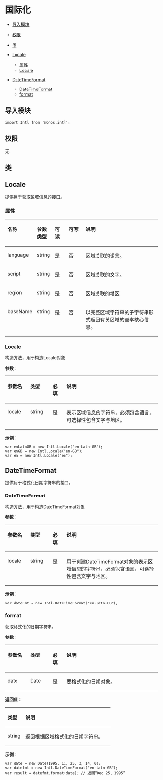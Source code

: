 # 国际化<a name="ZH-CN_TOPIC_0000001115814852"></a>

-   [导入模块](#zh-cn_topic_0000001103315838_s56d19203690d4782bfc74069abb6bd71)
-   [权限](#zh-cn_topic_0000001103315838_section11257113618419)
-   [类](#zh-cn_topic_0000001103315838_section1956131218111)
-   [Locale](#zh-cn_topic_0000001103315838_section189341937163212)
    -   [属性](#zh-cn_topic_0000001103315838_section23751576140)
    -   [Locale](#zh-cn_topic_0000001103315838_section1410593619146)

-   [DateTimeFormat](#zh-cn_topic_0000001103315838_section88061769522)
    -   [DateTimeFormat](#zh-cn_topic_0000001103315838_section28081362523)
    -   [format](#zh-cn_topic_0000001103315838_section917151185514)


## 导入模块<a name="zh-cn_topic_0000001103315838_s56d19203690d4782bfc74069abb6bd71"></a>

```
import Intl from '@ohos.intl';
```

## 权限<a name="zh-cn_topic_0000001103315838_section11257113618419"></a>

无

## 类<a name="zh-cn_topic_0000001103315838_section1956131218111"></a>

## Locale<a name="zh-cn_topic_0000001103315838_section189341937163212"></a>

提供用于获取区域信息的接口。

### 属性<a name="zh-cn_topic_0000001103315838_section23751576140"></a>

<a name="zh-cn_topic_0000001103315838_table728861911417"></a>
<table><thead align="left"><tr id="zh-cn_topic_0000001103315838_row62887198149"><th class="cellrowborder" valign="top" width="15.870000000000001%" id="mcps1.1.6.1.1"><p id="zh-cn_topic_0000001103315838_p928811911410"><a name="zh-cn_topic_0000001103315838_p928811911410"></a><a name="zh-cn_topic_0000001103315838_p928811911410"></a>名称</p>
</th>
<th class="cellrowborder" valign="top" width="10.86%" id="mcps1.1.6.1.2"><p id="zh-cn_topic_0000001103315838_p8288191916149"><a name="zh-cn_topic_0000001103315838_p8288191916149"></a><a name="zh-cn_topic_0000001103315838_p8288191916149"></a>参数类型</p>
</th>
<th class="cellrowborder" valign="top" width="9.34%" id="mcps1.1.6.1.3"><p id="zh-cn_topic_0000001103315838_p14288131911418"><a name="zh-cn_topic_0000001103315838_p14288131911418"></a><a name="zh-cn_topic_0000001103315838_p14288131911418"></a>可读</p>
</th>
<th class="cellrowborder" valign="top" width="11.51%" id="mcps1.1.6.1.4"><p id="zh-cn_topic_0000001103315838_p1928861921411"><a name="zh-cn_topic_0000001103315838_p1928861921411"></a><a name="zh-cn_topic_0000001103315838_p1928861921411"></a>可写</p>
</th>
<th class="cellrowborder" valign="top" width="52.42%" id="mcps1.1.6.1.5"><p id="zh-cn_topic_0000001103315838_p728815191149"><a name="zh-cn_topic_0000001103315838_p728815191149"></a><a name="zh-cn_topic_0000001103315838_p728815191149"></a>说明</p>
</th>
</tr>
</thead>
<tbody><tr id="zh-cn_topic_0000001103315838_row528891919142"><td class="cellrowborder" valign="top" width="15.870000000000001%" headers="mcps1.1.6.1.1 "><p id="zh-cn_topic_0000001103315838_p3288191991414"><a name="zh-cn_topic_0000001103315838_p3288191991414"></a><a name="zh-cn_topic_0000001103315838_p3288191991414"></a>language</p>
</td>
<td class="cellrowborder" valign="top" width="10.86%" headers="mcps1.1.6.1.2 "><p id="zh-cn_topic_0000001103315838_p3288121901418"><a name="zh-cn_topic_0000001103315838_p3288121901418"></a><a name="zh-cn_topic_0000001103315838_p3288121901418"></a>string</p>
</td>
<td class="cellrowborder" valign="top" width="9.34%" headers="mcps1.1.6.1.3 "><p id="zh-cn_topic_0000001103315838_p182881319191414"><a name="zh-cn_topic_0000001103315838_p182881319191414"></a><a name="zh-cn_topic_0000001103315838_p182881319191414"></a>是</p>
</td>
<td class="cellrowborder" valign="top" width="11.51%" headers="mcps1.1.6.1.4 "><p id="zh-cn_topic_0000001103315838_p1928801914148"><a name="zh-cn_topic_0000001103315838_p1928801914148"></a><a name="zh-cn_topic_0000001103315838_p1928801914148"></a>否</p>
</td>
<td class="cellrowborder" valign="top" width="52.42%" headers="mcps1.1.6.1.5 "><p id="zh-cn_topic_0000001103315838_p1428811192144"><a name="zh-cn_topic_0000001103315838_p1428811192144"></a><a name="zh-cn_topic_0000001103315838_p1428811192144"></a>区域关联的语言。</p>
</td>
</tr>
<tr id="zh-cn_topic_0000001103315838_row11288719111417"><td class="cellrowborder" valign="top" width="15.870000000000001%" headers="mcps1.1.6.1.1 "><p id="zh-cn_topic_0000001103315838_p10288419131415"><a name="zh-cn_topic_0000001103315838_p10288419131415"></a><a name="zh-cn_topic_0000001103315838_p10288419131415"></a>script</p>
</td>
<td class="cellrowborder" valign="top" width="10.86%" headers="mcps1.1.6.1.2 "><p id="zh-cn_topic_0000001103315838_p91710563611"><a name="zh-cn_topic_0000001103315838_p91710563611"></a><a name="zh-cn_topic_0000001103315838_p91710563611"></a>string</p>
</td>
<td class="cellrowborder" valign="top" width="9.34%" headers="mcps1.1.6.1.3 "><p id="zh-cn_topic_0000001103315838_p14171165163611"><a name="zh-cn_topic_0000001103315838_p14171165163611"></a><a name="zh-cn_topic_0000001103315838_p14171165163611"></a>是</p>
</td>
<td class="cellrowborder" valign="top" width="11.51%" headers="mcps1.1.6.1.4 "><p id="zh-cn_topic_0000001103315838_p1017115543612"><a name="zh-cn_topic_0000001103315838_p1017115543612"></a><a name="zh-cn_topic_0000001103315838_p1017115543612"></a>否</p>
</td>
<td class="cellrowborder" valign="top" width="52.42%" headers="mcps1.1.6.1.5 "><p id="zh-cn_topic_0000001103315838_p3171125183610"><a name="zh-cn_topic_0000001103315838_p3171125183610"></a><a name="zh-cn_topic_0000001103315838_p3171125183610"></a>区域关联的文字。</p>
</td>
</tr>
<tr id="zh-cn_topic_0000001103315838_row19687050183612"><td class="cellrowborder" valign="top" width="15.870000000000001%" headers="mcps1.1.6.1.1 "><p id="zh-cn_topic_0000001103315838_p32281883406"><a name="zh-cn_topic_0000001103315838_p32281883406"></a><a name="zh-cn_topic_0000001103315838_p32281883406"></a>region</p>
</td>
<td class="cellrowborder" valign="top" width="10.86%" headers="mcps1.1.6.1.2 "><p id="zh-cn_topic_0000001103315838_p1522810854016"><a name="zh-cn_topic_0000001103315838_p1522810854016"></a><a name="zh-cn_topic_0000001103315838_p1522810854016"></a>string</p>
</td>
<td class="cellrowborder" valign="top" width="9.34%" headers="mcps1.1.6.1.3 "><p id="zh-cn_topic_0000001103315838_p1422858124014"><a name="zh-cn_topic_0000001103315838_p1422858124014"></a><a name="zh-cn_topic_0000001103315838_p1422858124014"></a>是</p>
</td>
<td class="cellrowborder" valign="top" width="11.51%" headers="mcps1.1.6.1.4 "><p id="zh-cn_topic_0000001103315838_p1922817874013"><a name="zh-cn_topic_0000001103315838_p1922817874013"></a><a name="zh-cn_topic_0000001103315838_p1922817874013"></a>否</p>
</td>
<td class="cellrowborder" valign="top" width="52.42%" headers="mcps1.1.6.1.5 "><p id="zh-cn_topic_0000001103315838_p1722818834016"><a name="zh-cn_topic_0000001103315838_p1722818834016"></a><a name="zh-cn_topic_0000001103315838_p1722818834016"></a>区域关联的地区</p>
</td>
</tr>
<tr id="zh-cn_topic_0000001103315838_row115871535369"><td class="cellrowborder" valign="top" width="15.870000000000001%" headers="mcps1.1.6.1.1 "><p id="zh-cn_topic_0000001103315838_p15801188114019"><a name="zh-cn_topic_0000001103315838_p15801188114019"></a><a name="zh-cn_topic_0000001103315838_p15801188114019"></a>baseName</p>
</td>
<td class="cellrowborder" valign="top" width="10.86%" headers="mcps1.1.6.1.2 "><p id="zh-cn_topic_0000001103315838_p108011082401"><a name="zh-cn_topic_0000001103315838_p108011082401"></a><a name="zh-cn_topic_0000001103315838_p108011082401"></a>string</p>
</td>
<td class="cellrowborder" valign="top" width="9.34%" headers="mcps1.1.6.1.3 "><p id="zh-cn_topic_0000001103315838_p138011980407"><a name="zh-cn_topic_0000001103315838_p138011980407"></a><a name="zh-cn_topic_0000001103315838_p138011980407"></a>是</p>
</td>
<td class="cellrowborder" valign="top" width="11.51%" headers="mcps1.1.6.1.4 "><p id="zh-cn_topic_0000001103315838_p1980128134011"><a name="zh-cn_topic_0000001103315838_p1980128134011"></a><a name="zh-cn_topic_0000001103315838_p1980128134011"></a>否</p>
</td>
<td class="cellrowborder" valign="top" width="52.42%" headers="mcps1.1.6.1.5 "><p id="zh-cn_topic_0000001103315838_p1801208144012"><a name="zh-cn_topic_0000001103315838_p1801208144012"></a><a name="zh-cn_topic_0000001103315838_p1801208144012"></a>以完整区域字符串的子字符串形式返回有关区域的基本核心信息。</p>
</td>
</tr>
</tbody>
</table>

### Locale<a name="zh-cn_topic_0000001103315838_section1410593619146"></a>

构造方法，用于构造Locale对象

**参数：**

<a name="zh-cn_topic_0000001103315838_table114831131512"></a>
<table><thead align="left"><tr id="zh-cn_topic_0000001103315838_row914851141517"><th class="cellrowborder" valign="top" width="14.82%" id="mcps1.1.5.1.1"><p id="zh-cn_topic_0000001103315838_p214819113159"><a name="zh-cn_topic_0000001103315838_p214819113159"></a><a name="zh-cn_topic_0000001103315838_p214819113159"></a>参数名</p>
</th>
<th class="cellrowborder" valign="top" width="14.729999999999999%" id="mcps1.1.5.1.2"><p id="zh-cn_topic_0000001103315838_p1214921121519"><a name="zh-cn_topic_0000001103315838_p1214921121519"></a><a name="zh-cn_topic_0000001103315838_p1214921121519"></a>类型</p>
</th>
<th class="cellrowborder" valign="top" width="9.16%" id="mcps1.1.5.1.3"><p id="zh-cn_topic_0000001103315838_p11491711141512"><a name="zh-cn_topic_0000001103315838_p11491711141512"></a><a name="zh-cn_topic_0000001103315838_p11491711141512"></a>必填</p>
</th>
<th class="cellrowborder" valign="top" width="61.29%" id="mcps1.1.5.1.4"><p id="zh-cn_topic_0000001103315838_p171491011171512"><a name="zh-cn_topic_0000001103315838_p171491011171512"></a><a name="zh-cn_topic_0000001103315838_p171491011171512"></a>说明</p>
</th>
</tr>
</thead>
<tbody><tr id="zh-cn_topic_0000001103315838_row91491211131519"><td class="cellrowborder" valign="top" width="14.82%" headers="mcps1.1.5.1.1 "><p id="zh-cn_topic_0000001103315838_p45271354164919"><a name="zh-cn_topic_0000001103315838_p45271354164919"></a><a name="zh-cn_topic_0000001103315838_p45271354164919"></a>locale</p>
</td>
<td class="cellrowborder" valign="top" width="14.729999999999999%" headers="mcps1.1.5.1.2 "><p id="zh-cn_topic_0000001103315838_p1252795444917"><a name="zh-cn_topic_0000001103315838_p1252795444917"></a><a name="zh-cn_topic_0000001103315838_p1252795444917"></a>string</p>
</td>
<td class="cellrowborder" valign="top" width="9.16%" headers="mcps1.1.5.1.3 "><p id="zh-cn_topic_0000001103315838_p314916118154"><a name="zh-cn_topic_0000001103315838_p314916118154"></a><a name="zh-cn_topic_0000001103315838_p314916118154"></a>是</p>
</td>
<td class="cellrowborder" valign="top" width="61.29%" headers="mcps1.1.5.1.4 "><p id="zh-cn_topic_0000001103315838_p814951171516"><a name="zh-cn_topic_0000001103315838_p814951171516"></a><a name="zh-cn_topic_0000001103315838_p814951171516"></a>表示区域信息的字符串，必须包含语言，可选择性包含文字与地区<span>。</span></p>
</td>
</tr>
</tbody>
</table>

**示例：**

```
var enLatnGB = new Intl.Locale("en-Latn-GB");
var enGB = new Intl.Locale("en-GB");
var en = new Intl.Locale("en");
```

## DateTimeFormat<a name="zh-cn_topic_0000001103315838_section88061769522"></a>

提供用于格式化日期字符串的接口。

### DateTimeFormat<a name="zh-cn_topic_0000001103315838_section28081362523"></a>

构造方法，用于构造DateTimeFormat对象

**参数：**

<a name="zh-cn_topic_0000001103315838_table1680806175216"></a>
<table><thead align="left"><tr id="zh-cn_topic_0000001103315838_row10808868524"><th class="cellrowborder" valign="top" width="14.82%" id="mcps1.1.5.1.1"><p id="zh-cn_topic_0000001103315838_p108080625215"><a name="zh-cn_topic_0000001103315838_p108080625215"></a><a name="zh-cn_topic_0000001103315838_p108080625215"></a>参数名</p>
</th>
<th class="cellrowborder" valign="top" width="14.729999999999999%" id="mcps1.1.5.1.2"><p id="zh-cn_topic_0000001103315838_p78089645215"><a name="zh-cn_topic_0000001103315838_p78089645215"></a><a name="zh-cn_topic_0000001103315838_p78089645215"></a>类型</p>
</th>
<th class="cellrowborder" valign="top" width="9.16%" id="mcps1.1.5.1.3"><p id="zh-cn_topic_0000001103315838_p17808126175217"><a name="zh-cn_topic_0000001103315838_p17808126175217"></a><a name="zh-cn_topic_0000001103315838_p17808126175217"></a>必填</p>
</th>
<th class="cellrowborder" valign="top" width="61.29%" id="mcps1.1.5.1.4"><p id="zh-cn_topic_0000001103315838_p15808106185212"><a name="zh-cn_topic_0000001103315838_p15808106185212"></a><a name="zh-cn_topic_0000001103315838_p15808106185212"></a>说明</p>
</th>
</tr>
</thead>
<tbody><tr id="zh-cn_topic_0000001103315838_row19808116205213"><td class="cellrowborder" valign="top" width="14.82%" headers="mcps1.1.5.1.1 "><p id="zh-cn_topic_0000001103315838_p880815616525"><a name="zh-cn_topic_0000001103315838_p880815616525"></a><a name="zh-cn_topic_0000001103315838_p880815616525"></a>locale</p>
</td>
<td class="cellrowborder" valign="top" width="14.729999999999999%" headers="mcps1.1.5.1.2 "><p id="zh-cn_topic_0000001103315838_p18091655211"><a name="zh-cn_topic_0000001103315838_p18091655211"></a><a name="zh-cn_topic_0000001103315838_p18091655211"></a>string</p>
</td>
<td class="cellrowborder" valign="top" width="9.16%" headers="mcps1.1.5.1.3 "><p id="zh-cn_topic_0000001103315838_p19809196105217"><a name="zh-cn_topic_0000001103315838_p19809196105217"></a><a name="zh-cn_topic_0000001103315838_p19809196105217"></a>是</p>
</td>
<td class="cellrowborder" valign="top" width="61.29%" headers="mcps1.1.5.1.4 "><p id="zh-cn_topic_0000001103315838_p28095613525"><a name="zh-cn_topic_0000001103315838_p28095613525"></a><a name="zh-cn_topic_0000001103315838_p28095613525"></a>用于创建DateTimeFormat对象的表示区域信息的字符串，必须包含语言，可选择性包含文字与地区。</p>
</td>
</tr>
</tbody>
</table>

**示例：**

```
var dateFmt = new Intl.DateTimeFormat("en-Latn-GB");
```

### format<a name="zh-cn_topic_0000001103315838_section917151185514"></a>

获取格式化的日期字符串。

**参数：**

<a name="zh-cn_topic_0000001103315838_table61711165519"></a>
<table><thead align="left"><tr id="zh-cn_topic_0000001103315838_row1176115554"><th class="cellrowborder" valign="top" width="14.82%" id="mcps1.1.5.1.1"><p id="zh-cn_topic_0000001103315838_p017312552"><a name="zh-cn_topic_0000001103315838_p017312552"></a><a name="zh-cn_topic_0000001103315838_p017312552"></a>参数名</p>
</th>
<th class="cellrowborder" valign="top" width="14.729999999999999%" id="mcps1.1.5.1.2"><p id="zh-cn_topic_0000001103315838_p217112554"><a name="zh-cn_topic_0000001103315838_p217112554"></a><a name="zh-cn_topic_0000001103315838_p217112554"></a>类型</p>
</th>
<th class="cellrowborder" valign="top" width="9.16%" id="mcps1.1.5.1.3"><p id="zh-cn_topic_0000001103315838_p61771165517"><a name="zh-cn_topic_0000001103315838_p61771165517"></a><a name="zh-cn_topic_0000001103315838_p61771165517"></a>必填</p>
</th>
<th class="cellrowborder" valign="top" width="61.29%" id="mcps1.1.5.1.4"><p id="zh-cn_topic_0000001103315838_p418515559"><a name="zh-cn_topic_0000001103315838_p418515559"></a><a name="zh-cn_topic_0000001103315838_p418515559"></a>说明</p>
</th>
</tr>
</thead>
<tbody><tr id="zh-cn_topic_0000001103315838_row121811118556"><td class="cellrowborder" valign="top" width="14.82%" headers="mcps1.1.5.1.1 "><p id="zh-cn_topic_0000001103315838_p13181419559"><a name="zh-cn_topic_0000001103315838_p13181419559"></a><a name="zh-cn_topic_0000001103315838_p13181419559"></a>date</p>
</td>
<td class="cellrowborder" valign="top" width="14.729999999999999%" headers="mcps1.1.5.1.2 "><p id="zh-cn_topic_0000001103315838_p918171185515"><a name="zh-cn_topic_0000001103315838_p918171185515"></a><a name="zh-cn_topic_0000001103315838_p918171185515"></a>Date</p>
</td>
<td class="cellrowborder" valign="top" width="9.16%" headers="mcps1.1.5.1.3 "><p id="zh-cn_topic_0000001103315838_p161819114551"><a name="zh-cn_topic_0000001103315838_p161819114551"></a><a name="zh-cn_topic_0000001103315838_p161819114551"></a>是</p>
</td>
<td class="cellrowborder" valign="top" width="61.29%" headers="mcps1.1.5.1.4 "><p id="zh-cn_topic_0000001103315838_p718316555"><a name="zh-cn_topic_0000001103315838_p718316555"></a><a name="zh-cn_topic_0000001103315838_p718316555"></a>要格式化的日期对象。</p>
</td>
</tr>
</tbody>
</table>

**返回值：**

<a name="zh-cn_topic_0000001103315838_table2187195518"></a>
<table><thead align="left"><tr id="zh-cn_topic_0000001103315838_row618171115511"><th class="cellrowborder" valign="top" width="17.01%" id="mcps1.1.3.1.1"><p id="zh-cn_topic_0000001103315838_p12186185510"><a name="zh-cn_topic_0000001103315838_p12186185510"></a><a name="zh-cn_topic_0000001103315838_p12186185510"></a>类型</p>
</th>
<th class="cellrowborder" valign="top" width="82.99%" id="mcps1.1.3.1.2"><p id="zh-cn_topic_0000001103315838_p218171115514"><a name="zh-cn_topic_0000001103315838_p218171115514"></a><a name="zh-cn_topic_0000001103315838_p218171115514"></a>说明</p>
</th>
</tr>
</thead>
<tbody><tr id="zh-cn_topic_0000001103315838_row13181115555"><td class="cellrowborder" valign="top" width="17.01%" headers="mcps1.1.3.1.1 "><p id="zh-cn_topic_0000001103315838_p3195145512"><a name="zh-cn_topic_0000001103315838_p3195145512"></a><a name="zh-cn_topic_0000001103315838_p3195145512"></a>string</p>
</td>
<td class="cellrowborder" valign="top" width="82.99%" headers="mcps1.1.3.1.2 "><p id="zh-cn_topic_0000001103315838_p3196119551"><a name="zh-cn_topic_0000001103315838_p3196119551"></a><a name="zh-cn_topic_0000001103315838_p3196119551"></a>返回根据区域格式化的日期字符串。</p>
</td>
</tr>
</tbody>
</table>

**示例：**

```
var date = new Date(1995, 11, 25, 3, 14, 0);
var datefmt = new Intl.DateTimeFormat("en-Latn-GB");
var result = datefmt.format(date); // 返回“Dec 25, 1995”
```

